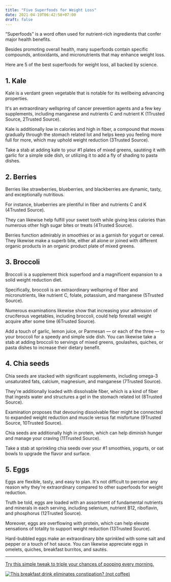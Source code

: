 ```yaml
---
title: "Five Superfoods for Weight Loss"
date: 2021-04-19T06:42:58+07:00
draft: false
---
```



“Superfoods” is a word often used for nutrient-rich ingredients that confer major health benefits.

Besides promoting overall health, many superfoods contain specific compounds, antioxidants, and micronutrients that may enhance weight loss.

Here are 5 of the best superfoods for weight loss, all backed by science.


<h2>1. Kale</h2>
Kale is a verdant green vegetable that is notable for its wellbeing advancing properties. 

It's an extraordinary wellspring of cancer prevention agents and a few key supplements, including manganese and nutrients C and nutrient K (1Trusted Source, 2Trusted Source). 

Kale is additionally low in calories and high in fiber, a compound that moves gradually through the stomach related lot and helps keep you feeling more full for more, which may uphold weight reduction (3Trusted Source). 

Take a stab at adding kale to your #1 plates of mixed greens, sautéing it with garlic for a simple side dish, or utilizing it to add a fly of shading to pasta dishes.

<h2>2. Berries</h2>
Berries like strawberries, blueberries, and blackberries are dynamic, tasty, and exceptionally nutritious. 

For instance, blueberries are plentiful in fiber and nutrients C and K (4Trusted Source). 

They can likewise help fulfill your sweet tooth while giving less calories than numerous other high sugar bites or treats (4Trusted Source). 

Berries function admirably in smoothies or as a garnish for yogurt or cereal. They likewise make a superb bite, either all alone or joined with different organic products in an organic product plate of mixed greens.

<h2>3. Broccoli</h2>
Broccoli is a supplement thick superfood and a magnificent expansion to a solid weight reduction diet. 

Specifically, broccoli is an extraordinary wellspring of fiber and micronutrients, like nutrient C, folate, potassium, and manganese (5Trusted Source). 

Numerous examinations likewise show that increasing your admission of cruciferous vegetables, including broccoli, could help forestall weight acquire after some time (6Trusted Source). 

Add a touch of garlic, lemon juice, or Parmesan — or each of the three — to your broccoli for a speedy and simple side dish. You can likewise take a stab at adding broccoli to servings of mixed greens, goulashes, quiches, or pasta dishes to increase their dietary benefit.

<h2>4. Chia seeds</h2>
Chia seeds are stacked with significant supplements, including omega-3 unsaturated fats, calcium, magnesium, and manganese (7Trusted Source). 

They're additionally loaded with dissolvable fiber, which is a kind of fiber that ingests water and structures a gel in the stomach related lot (8Trusted Source). 

Examination proposes that devouring dissolvable fiber might be connected to expanded weight reduction and muscle versus fat misfortune (9Trusted Source, 10Trusted Source). 

Chia seeds are additionally high in protein, which can help diminish hunger and manage your craving (11Trusted Source). 

Take a stab at sprinkling chia seeds over your #1 smoothies, yogurts, or oat bowls to upgrade the flavor and surface.

<h2>5. Eggs</h2>
Eggs are flexible, tasty, and easy to plan. It's not difficult to perceive any reason why they're extraordinary compared to other superfoods for weight reduction. 

Truth be told, eggs are loaded with an assortment of fundamental nutrients and minerals in each serving, including selenium, nutrient B12, riboflavin, and phosphorus (12Trusted Source). 

Moreover, eggs are overflowing with protein, which can help elevate sensations of totality to support weight reduction (13Trusted Source). 

Hard-bubbled eggs make an extraordinary bite sprinkled with some salt and pepper or a touch of hot sauce. You can likewise appreciate eggs in omelets, quiches, breakfast burritos, and sautés.
<hr />
<p><a href="http://araneta7.peakbiome.hop.clickbank.net/?pid=61&tid=32">Try this simple tweak to triple your chances of pooping every morning.</a></p><p><a href="http://araneta7.peakbiome.hop.clickbank.net/?pid=61&tid=32"><img alt="This breakfast drink eliminates constipation? (not coffee)" src=/img/breakfast-drink-eliminates-constipation.webp></a></p>
